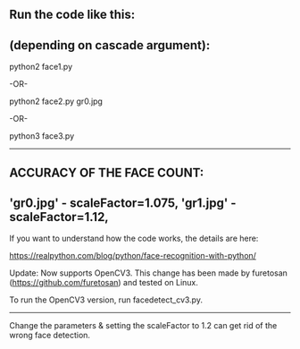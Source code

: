 Run the code like this:
--------------------------------
(depending on cascade argument):
--------------------------------

python2 face1.py

-OR-

python2 face2.py gr0.jpg

-OR-

python3 face3.py

--------------------------------------------------------
ACCURACY OF THE FACE COUNT:
--------------------------------------------------------
'gr0.jpg' - scaleFactor=1.075,
'gr1.jpg' - scaleFactor=1.12,
--------------------------------------------------------

If you want to understand how the code works, the details are here:

https://realpython.com/blog/python/face-recognition-with-python/


Update: Now supports OpenCV3. This change has been made by furetosan 
(https://github.com/furetosan) and tested on Linux.

To run the OpenCV3 version, run facedetect_cv3.py.

--------------------------------------------------------

Change the parameters & setting the scaleFactor to 1.2 can get rid of 
the wrong face detection.


